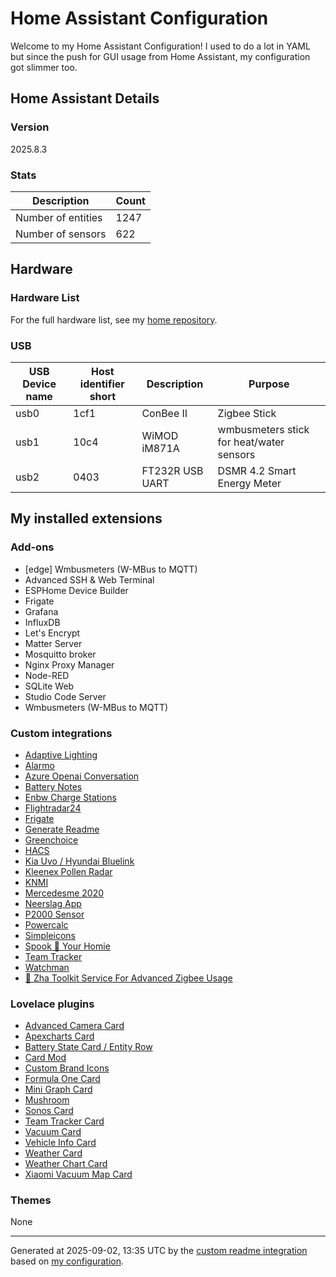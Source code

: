 # Home Assistant Configuration

Welcome to my Home Assistant Configuration!
I used to do a lot in YAML but since the push for GUI usage from Home Assistant, my configuration got slimmer too.

## Home Assistant Details

### Version

2025.8.3

### Stats

Description | Count
-- | --
Number of entities | 1247
Number of sensors | 622

## Hardware

### Hardware List

For the full hardware list, see my [home repository](https://github.com/DevSecNinja/home?tab=readme-ov-file#hardware).

### USB

USB Device name | Host identifier short | Description | Purpose
-- | -- | -- | -- |
usb0 | 1cf1 | ConBee II | Zigbee Stick
usb1 | 10c4 | WiMOD iM871A | wmbusmeters stick for heat/water sensors
usb2 | 0403 | FT232R USB UART | DSMR 4.2 Smart Energy Meter

## My installed extensions

### Add-ons
- [edge] Wmbusmeters (W-MBus to MQTT)
- Advanced SSH & Web Terminal
- ESPHome Device Builder
- Frigate
- Grafana
- InfluxDB
- Let's Encrypt
- Matter Server
- Mosquitto broker
- Nginx Proxy Manager
- Node-RED
- SQLite Web
- Studio Code Server
- Wmbusmeters (W-MBus to MQTT)

### Custom integrations
- [Adaptive Lighting](https://github.com/basnijholt/adaptive-lighting)
- [Alarmo](https://github.com/nielsfaber/alarmo)
- [Azure Openai Conversation](https://github.com/joselcaguilar/azure-openai-ha)
- [Battery Notes](https://github.com/andrew-codechimp/HA-Battery-Notes)
- [Enbw Charge Stations](https://github.com/mKenfenheuer/enbw_chargestations)
- [Flightradar24](https://github.com/AlexandrErohin/home-assistant-flightradar24)
- [Frigate](https://github.com/blakeblackshear/frigate-hass-integration)
- [Generate Readme](https://github.com/custom-components/readme)
- [Greenchoice](https://github.com/barisdemirdelen/homeassistant-greenchoice)
- [HACS](https://github.com/hacs/integration)
- [Kia Uvo / Hyundai Bluelink](https://github.com/Hyundai-Kia-Connect/kia_uvo)
- [Kleenex Pollen Radar](https://github.com/MarcoGos/kleenex_pollenradar)
- [KNMI](https://github.com/golles/ha-knmi)
- [Mercedesme 2020](https://github.com/ReneNulschDE/mbapi2020)
- [Neerslag App](https://github.com/aex351/home-assistant-neerslag-app)
- [P2000 Sensor](https://github.com/cyberjunky/home-assistant-p2000)
- [Powercalc](https://github.com/bramstroker/homeassistant-powercalc)
- [Simpleicons](https://github.com/vigonotion/hass-simpleicons)
- [Spook 👻 Your Homie](https://github.com/frenck/spook)
- [Team Tracker](https://github.com/vasqued2/ha-teamtracker)
- [Watchman](https://github.com/dummylabs/thewatchman)
- [🧰 Zha Toolkit   Service For Advanced Zigbee Usage](https://github.com/mdeweerd/zha-toolkit)

### Lovelace plugins
- [Advanced Camera Card](https://github.com/dermotduffy/advanced-camera-card)
- [Apexcharts Card](https://github.com/RomRider/apexcharts-card)
- [Battery State Card / Entity Row](https://github.com/maxwroc/battery-state-card)
- [Card Mod](https://github.com/thomasloven/lovelace-card-mod)
- [Custom Brand Icons](https://github.com/elax46/custom-brand-icons)
- [Formula One Card](https://github.com/marcokreeft87/formulaone-card)
- [Mini Graph Card](https://github.com/kalkih/mini-graph-card)
- [Mushroom](https://github.com/piitaya/lovelace-mushroom)
- [Sonos Card](https://github.com/punxaphil/custom-sonos-card)
- [Team Tracker Card](https://github.com/vasqued2/ha-teamtracker-card)
- [Vacuum Card](https://github.com/denysdovhan/vacuum-card)
- [Vehicle Info Card](https://github.com/ngocjohn/vehicle-info-card)
- [Weather Card](https://github.com/bramkragten/weather-card)
- [Weather Chart Card](https://github.com/mlamberts78/weather-chart-card)
- [Xiaomi Vacuum Map Card](https://github.com/PiotrMachowski/lovelace-xiaomi-vacuum-map-card)

### Themes
None

***

Generated at 2025-09-02, 13:35 UTC by the [custom readme integration](https://github.com/custom-components/readme) based on [my configuration](templates/README.j2).